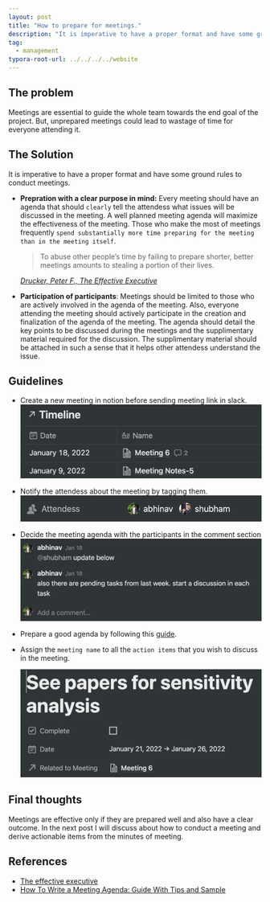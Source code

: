 ```yaml
---
layout: post
title: "How to prepare for meetings."
description: "It is imperative to have a proper format and have some ground rules to conduct meetings."
tag: 
  - management
typora-root-url: ../../../../website
---
```


## The problem

Meetings are essential to guide the whole team towards the end goal of the project. But, unprepared meetings could lead to wastage of time for everyone attending it. 

## The Solution

It is imperative to have a proper format and have some ground rules to conduct meetings. 

- **Prepration with a clear purpose in mind:** Every meeting should have an agenda that should `clearly` tell the attendess what issues will be discussed in the meeting. A well planned meeting agenda will maximize the effectiveness of the meeting. Those who make the most of meetings frequently `spend substantially more time preparing for the meeting than in the meeting itself`. 

  > To abuse other people’s time by failing to prepare shorter, better meetings amounts to stealing a portion of their lives. 
  
  <cite> [Drucker, Peter F., The Effective Executive](https://www.amazon.in/dp/B000FC11JW/ref=dp-kindle-redirect?_encoding=UTF8&btkr=1)</cite>

- **Participation of participants**: Meetings should be limited to those who are actively involved in the agenda of the meeting. Also, everyone attending the meeting should actively participate in the creation and finalization of the agenda of the meeting. The agenda should detail the key points to be discussed during the meetings and the supplimentary material required for the discussion. The supplimentary material should be attached in such a sense that it helps other attendess understand the issue.

## Guidelines

- Create a new meeting in notion before sending meeting link in slack.
  ![image-20220124162518851](/assets/images/image-20220124162518851.png)

- Notify the attendess about the meeting by tagging them.
  ![image-20220124162731275](/assets/images/image-20220124162731275.png)

- Decide the meeting agenda with the participants in the comment section
  ![image-20220124162911119](/assets/images/image-20220124162911119.png)

- Prepare a good agenda by following this [guide](https://in.indeed.com/career-advice/career-development/how-to-write-a-meeting-agenda).

- Assign the `meeting name` to all the `action items` that you wish to discuss in the meeting.

  ![image-20220124163715212](/assets/images/image-20220124163715212.png)

## Final thoughts

Meetings are effective only if they are prepared well and also have a clear outcome. In the next post I will discuss about how to conduct a meeting and derive actionable items from the minutes of meeting.

## References

- [The effective executive](https://www.amazon.in/dp/B000FC11JW/ref=dp-kindle-redirect?_encoding=UTF8&btkr=1)
- [How To Write a Meeting Agenda: Guide With Tips and Sample](https://in.indeed.com/career-advice/career-development/how-to-write-a-meeting-agenda)
